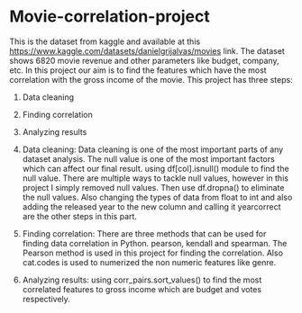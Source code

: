 # Movie-correlation-project
This is the dataset from kaggle and available at this https://www.kaggle.com/datasets/danielgrijalvas/movies link.
The dataset shows 6820 movie revenue and other parameters like budget, company, etc.
In this project our aim is to find the features which have the most correlation with the gross income of the movie.
This project has three steps:
1. Data cleaning
2. Finding correlation
3. Analyzing results


1. Data cleaning:
Data cleaning is one of the most important parts of any dataset analysis. The null value is one of the most important factors which can affect our final result. using df[col].isnull() module to find the null value. There are multiple ways to tackle null values, however in this project I simply removed null values.  Then use df.dropna() to eliminate the null values. Also changing the types of data from float to int and also adding the released year to the new column and calling it yearcorrect are the other steps in this part.

2. Finding correlation:
There are three methods that can be used for finding data correlation in Python. pearson, kendall and spearman. The Pearson method is used in this project for finding the correlation. Also cat.codes is used to numerized the non numeric features like genre.

3. Analyzing results:
using corr_pairs.sort_values() to find the most correlated features to gross income which are budget and votes respectively. 
